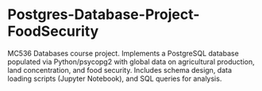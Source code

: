 # Postgres-Database-Project-FoodSecurity
MC536 Databases course project. Implements a PostgreSQL database populated via Python/psycopg2 with global data on agricultural production, land concentration, and food security. Includes schema design, data loading scripts (Jupyter Notebook), and SQL queries for analysis.
